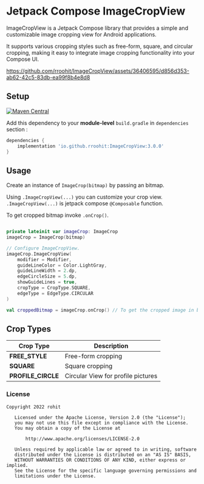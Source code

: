 # Jetpack Compose ImageCropView


ImageCropView is a Jetpack Compose library that provides a simple and customizable image cropping view for Android applications.

It supports various cropping styles such as free-form, square, and circular cropping, making it easy to integrate image cropping functionality into your Compose UI.


https://github.com/rroohit/ImageCropView/assets/36406595/d856d353-ab62-42c5-83db-ea99f8b4e8d8


## Setup


[![Maven Central](https://maven-badges.herokuapp.com/maven-central/io.github.rroohit/ImageCropView/badge.svg)](https://maven-badges.herokuapp.com/maven-central/io.github.rroohit/ImageCropView)

Add this dependency to your **module-level** `build.gradle` in `dependencies` section :

```groovy
dependencies {
    implementation 'io.github.rroohit:ImageCropView:3.0.0'
}
```

## Usage

Create an instance of `ImageCrop(bitmap)` by passing an bitmap. 

Using `.ImageCropView(...)` you can customize your crop view.
`.ImageCropView(...)` is jetpack compose `@Composable` function.

To get cropped bitmap invoke `.onCrop()`.

```kotlin

private lateinit var imageCrop: ImageCrop
imageCrop = ImageCrop(bitmap)

// Configure ImageCropView. 
imageCrop.ImageCropView(
    modifier = Modifier,            
    guideLineColor = Color.LightGray,
    guideLineWidth = 2.dp,
    edgeCircleSize = 5.dp,
    showGuideLines = true,
    cropType = CropType.SQUARE,
    edgeType = EdgeType.CIRCULAR
)

val croppedBitmap = imageCrop.onCrop() // To get the cropped image in bitmap format.

```

## Crop Types

| Crop Type          | Description                        |
|--------------------|------------------------------------|
| **FREE_STYLE**     | Free-form cropping                 |
| **SQUARE**         | Square cropping                    |
| **PROFILE_CIRCLE** | Circular View for profile pictures |



### License

```
Copyright 2022 rohit

   Licensed under the Apache License, Version 2.0 (the "License");
   you may not use this file except in compliance with the License.
   You may obtain a copy of the License at

       http://www.apache.org/licenses/LICENSE-2.0

   Unless required by applicable law or agreed to in writing, software
   distributed under the License is distributed on an "AS IS" BASIS,
   WITHOUT WARRANTIES OR CONDITIONS OF ANY KIND, either express or implied.
   See the License for the specific language governing permissions and
   limitations under the License.

```
